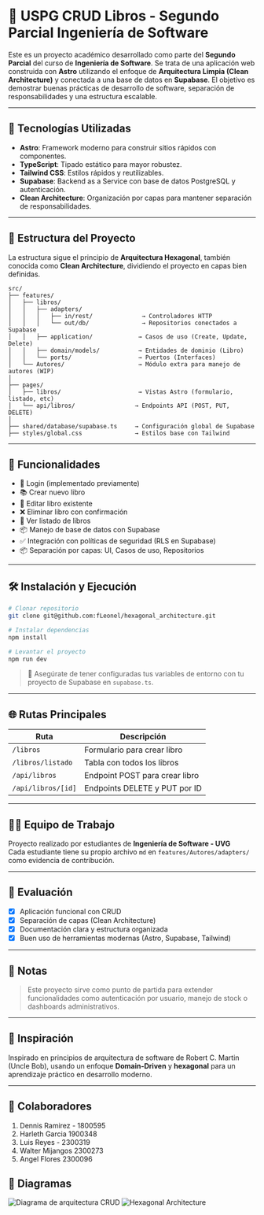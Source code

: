 # 📘 USPG CRUD Libros - Segundo Parcial Ingeniería de Software

Este es un proyecto académico desarrollado como parte del **Segundo Parcial** del curso de **Ingeniería de Software**. Se trata de una aplicación web construida con **Astro** utilizando el enfoque de **Arquitectura Limpia (Clean Architecture)** y conectada a una base de datos en **Supabase**. El objetivo es demostrar buenas prácticas de desarrollo de software, separación de responsabilidades y una estructura escalable.

---

## 🚀 Tecnologías Utilizadas

- **Astro**: Framework moderno para construir sitios rápidos con componentes.
- **TypeScript**: Tipado estático para mayor robustez.
- **Tailwind CSS**: Estilos rápidos y reutilizables.
- **Supabase**: Backend as a Service con base de datos PostgreSQL y autenticación.
- **Clean Architecture**: Organización por capas para mantener separación de responsabilidades.

---

## 🧱 Estructura del Proyecto

La estructura sigue el principio de **Arquitectura Hexagonal**, también conocida como **Clean Architecture**, dividiendo el proyecto en capas bien definidas.

```
src/
├── features/
│   ├── libros/
│   │   ├── adapters/
│   │   │   ├── in/rest/              → Controladores HTTP
│   │   │   └── out/db/               → Repositorios conectados a Supabase
│   │   ├── application/             → Casos de uso (Create, Update, Delete)
│   │   ├── domain/models/           → Entidades de dominio (Libro)
│   │   └── ports/                   → Puertos (Interfaces)
│   └── Autores/                     → Módulo extra para manejo de autores (WIP)
│
├── pages/
│   ├── libros/                      → Vistas Astro (formulario, listado, etc)
│   └── api/libros/                 → Endpoints API (POST, PUT, DELETE)
│
├── shared/database/supabase.ts     → Configuración global de Supabase
├── styles/global.css               → Estilos base con Tailwind
```

---

## 📄 Funcionalidades

- 🔐 Login (implementado previamente)
- 📚 Crear nuevo libro
- 📝 Editar libro existente
- ❌ Eliminar libro con confirmación
- 📄 Ver listado de libros
- 📦 Manejo de base de datos con Supabase
- ✅ Integración con políticas de seguridad (RLS en Supabase)
- 📦 Separación por capas: UI, Casos de uso, Repositorios

---

## 🛠️ Instalación y Ejecución

```bash
# Clonar repositorio
git clone git@github.com:fLeonel/hexagonal_architecture.git

# Instalar dependencias
npm install

# Levantar el proyecto
npm run dev
```

> 📌 Asegúrate de tener configuradas tus variables de entorno con tu proyecto de Supabase en `supabase.ts`.

---

## 🌐 Rutas Principales

| Ruta               | Descripción                    |
| ------------------ | ------------------------------ |
| `/libros`          | Formulario para crear libro    |
| `/libros/listado`  | Tabla con todos los libros     |
| `/api/libros`      | Endpoint POST para crear libro |
| `/api/libros/[id]` | Endpoints DELETE y PUT por ID  |

---

## 👨‍🏫 Equipo de Trabajo

Proyecto realizado por estudiantes de **Ingeniería de Software - UVG**  
Cada estudiante tiene su propio archivo `md` en `features/Autores/adapters/` como evidencia de contribución.

---

## 📅 Evaluación

- [x] Aplicación funcional con CRUD
- [x] Separación de capas (Clean Architecture)
- [x] Documentación clara y estructura organizada
- [x] Buen uso de herramientas modernas (Astro, Supabase, Tailwind)

---

## 📌 Notas

> Este proyecto sirve como punto de partida para extender funcionalidades como autenticación por usuario, manejo de stock o dashboards administrativos.

---

## 🧠 Inspiración

Inspirado en principios de arquitectura de software de Robert C. Martin (Uncle Bob), usando un enfoque **Domain-Driven** y **hexagonal** para un aprendizaje práctico en desarrollo moderno.

---

## 👥 Colaboradores

1. Dennis Ramirez - 1800595
2. Harleth Garcia 1900348
3. Luis Reyes - 2300319
4. Walter Mijangos 2300273
5. Angel Flores 2300096

## 📸 Diagramas

![Diagrama de arquitectura CRUD](diagrama_luis.jpg)
![Hexagonal Architecture](hexagonal_architecture.webp)
